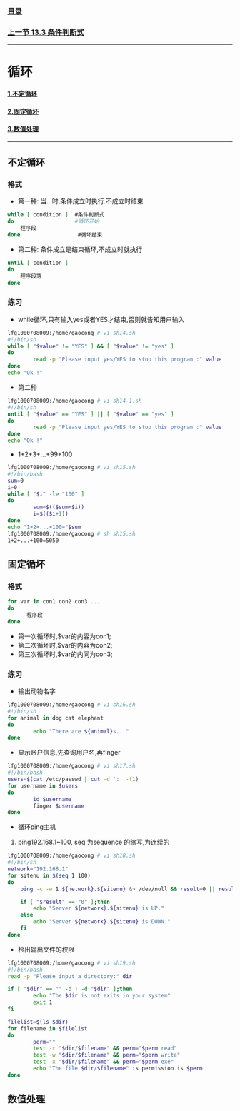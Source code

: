 
### [目录](https://github.com/Letitmiss/Linux-learning/blob/master/README.md)
### [上一节 13.3 条件判断式 ](https://github.com/Letitmiss/Linux-learning/blob/master/blog/13.3shellscript.md)
----
# 循环
#### [1.不定循环](#不定循环)
#### [2.固定循坏](#固定循坏)
#### [3.数值处理](#数值处理)
----

## 不定循环
### 格式
* 第一种: 当...时,条件成立时执行.不成立时结束
```bash
while [ condition ]  #条件判断式
do                   #循环开始
    程序段 
done                  #循坏结束
```
* 第二种: 条件成立是结束循环,不成立时就执行
```bash
until [ condition ]
do 
    程序段落
done
```
### 练习
* while循环,只有输入yes或者YES才结束,否则就告知用户输入
```bash
lfg1000708009:/home/gaocong # vi sh14.sh 
#!/bin/sh
while [ "$value" != "YES" ] && [ "$value" != "yes" ]
do
        read -p "Please input yes/YES to stop this program :" value
done
echo "Ok !"
```
* 第二种
```bash
lfg1000708009:/home/gaocong # vi sh14-1.sh 
#!/bin/sh
until [ "$value" == "YES" ] || [ "$value" == "yes" ]
do
        read -p "Please input yes/YES to stop this program :" value
done
echo "Ok !"
```
* 1+2+3+...+99+100
```bash
lfg1000708009:/home/gaocong # vi sh15.sh 
#!/bin/bash
sum=0
i=0
while [ "$i" -le "100" ]
do
        sum=$(($sum+$i))
        i=$(($i+1))
done
echo "1+2+...+100="$sum
lfg1000708009:/home/gaocong # sh sh15.sh 
1+2+...+100=5050
```

## 固定循坏
### 格式
```bash
for var in con1 con2 con3 ...
do
      程序段
done
```
* 第一次循环时,$var的内容为con1;
* 第二次循坏时,$var的内容为con2;
* 第三次循坏时,$var的内同为con3;
### 练习
* 输出动物名字
```bash
lfg1000708009:/home/gaocong # vi sh16.sh 
#!/bin/sh
for animal in dog cat elephant
do
        echo "There are ${animal}s..."
done
```
* 显示账户信息,先查询用户名,再finger
```bash
lfg1000708009:/home/gaocong # vi sh17.sh 
#!/bin/bash
users=$(cat /etc/passwd | cut -d ':' -f1)
for username in $users
do
        id $username
        finger $username
done
```
* 循环ping主机
1. ping192.168.1~100, seq 为sequence 的缩写,为连续的
```bash
lfg1000708009:/home/gaocong # vi sh18.sh 
#!/bin/sh
network="192.168.1"
for sitenu in $(seq 1 100)
do
    ping -c -w 1 ${network}.${sitenu} &> /dev/null && result=0 || result=1

    if [ "$result" == "0" ];then
        echo "Server ${network}.${sitenu} is UP."
    else
        echo "Server ${network}.${sitenu} is DOWN."
    fi
done
```
* 检出输出文件的权限
```bash
lfg1000708009:/home/gaocong # vi sh19.sh 
#!/bin/bash
read -p "Please input a directory:" dir

if [ "$dir" == "" -o ! -d "$dir" ];then
        echo "The $dir is not exits in your system"
        exit 1
fi

filelist=$(ls $dir)
for filename in $filelist
do
        perm=""
        test -r "$dir/$filename" && perm="$perm read"
        test -w "$dir/$filename" && perm="$perm write"
        test -x "$dir/$filename" && perm="$perm exe"
        echo "The file $dir/$filename" is permission is $perm
done
```




## 数值处理

